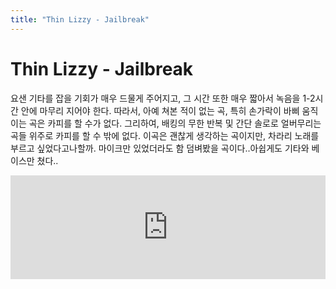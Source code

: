 ```yaml
---
title: "Thin Lizzy - Jailbreak"
---
```

# Thin Lizzy - Jailbreak

요샌 기타를 잡을 기회가 매우 드물게 주어지고, 그 시간 또한 매우 짧아서 녹음을 1-2시간 안에 마무리 지어야 한다. 따라서, 아예 쳐본 적이 없는 곡, 특히 손가락이 바삐 움직이는 곡은 카피를 할 수가 없다.
그리하여, 배킹의 무한 반복 및 간단 솔로로 얼버무리는 곡들 위주로 카피를 할 수 밖에 없다.
이곡은 괜찮게 생각하는 곡이지만, 차라리 노래를 부르고 싶었다고나할까. 마이크만 있었더라도 함 덤벼봤을 곡이다..아쉽게도 기타와 베이스만 쳤다..

<iframe width="100%" height="166" scrolling="no" frameborder="no" src="https://w.soundcloud.com/player/?url=https%3A//api.soundcloud.com/tracks/132485050&amp;color=ff5500&amp;auto_play=false&amp;hide_related=false&amp;show_artwork=true"></iframe>









